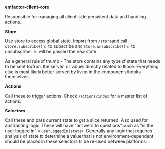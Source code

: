 **emfactor-client-core**

Responsible for managing all client-side persistent data and handling actions. 


**Store**

Use store to access global state. Import from `/store`and call `store.subscribe(fn)` to subscribe 
and `store.unsubscribe(fn)` to unsubscribe. `fn` will be passed the new state.

As a general rule of thumb - The store contains any type of state that needs to be sent 
to/from the server, or values directly related to those. Everything else is most likely better
served by living in the components/hooks themselves.

**Actions**

Call these to trigger actions. Check `/actions/index` for a master list of actions.


**Selectors**

Call these and pass current state to get a slice returned. Also used for abstracting logic.
These will have "answers to questions" such as "is the user logged in" = `userLoggedIn(state)`.
Generally any logic that requires analysis of state to determine a value that is not 
environment-dependent should be placed in these selectors to be re-used between platforms.



